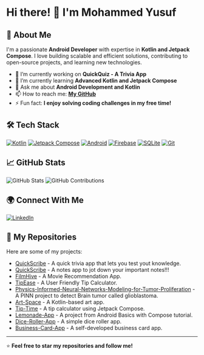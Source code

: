 # Hi there! 👋 I'm Mohammed Yusuf

## 🚀 About Me

I'm a passionate **Android Developer** with expertise in **Kotlin and Jetpack Compose**. I love building scalable and efficient solutions, contributing to open-source projects, and learning new technologies.

- 🔭 I’m currently working on **QuickQuiz - A Trivia App**
- 🌱 I’m currently learning **Advanced Kotlin and Jetpack Compose**
- 💬 Ask me about **Android Development and Kotlin**
- 📫 How to reach me: **[My GitHub](https://github.com/MohammedYusuf-123)**
- ⚡ Fun fact: **I enjoy solving coding challenges in my free time!**

## 🛠 Tech Stack

[![Kotlin](https://img.shields.io/badge/Kotlin-0095D5?style=for-the-badge&logo=kotlin&logoColor=white)](https://kotlinlang.org/)
[![Jetpack Compose](https://img.shields.io/badge/Jetpack%20Compose-4285F4?style=for-the-badge&logo=android&logoColor=white)](https://developer.android.com/jetpack/compose)
[![Android](https://img.shields.io/badge/Android-3DDC84?style=for-the-badge&logo=android&logoColor=white)](https://developer.android.com/)
[![Firebase](https://img.shields.io/badge/Firebase-FFCA28?style=for-the-badge&logo=firebase&logoColor=white)](https://firebase.google.com/)
[![SQLite](https://img.shields.io/badge/SQLite-003B57?style=for-the-badge&logo=sqlite&logoColor=white)](https://sqlite.org/)
[![Git](https://img.shields.io/badge/Git-F05032?style=for-the-badge&logo=git&logoColor=white)](https://git-scm.com/)

## 📈 GitHub Stats

![GitHub Stats](https://github-readme-stats.vercel.app/api?username=MohammedYusuf-123&show_icons=true&theme=radical)
![GitHub Contributions](https://github-readme-streak-stats.herokuapp.com?user=MohammedYusuf-123&theme=radical)

## 🌍 Connect With Me

[![LinkedIn](https://img.shields.io/badge/LinkedIn-0A66C2?style=for-the-badge&logo=linkedin&logoColor=white)](https://www.linkedin.com/in/mohammed-yusuf-m/)

## 📂 My Repositories

Here are some of my projects:

- [QuickScribe](https://github.com/MohammedYusuf-123/QuickQuiz) - A quick trivia app that lets you test yout knowledge.
- [QuickScribe](https://github.com/MohammedYusuf-123/QuickScribe) - A notes app to jot down your important notes!!!
- [FilmHive](https://github.com/MohammedYusuf-123/FilmHive) - A Movie Recommendation App.
- [TipEase](https://github.com/MohammedYusuf-123/TipEase) - A User Friendly Tip Calculator.
- [Physics-Informed-Neural-Networks-Modeling-for-Tumor-Proliferation](https://github.com/MohammedYusuf-123/Physics-Informed-Neural-Networks-Modeling-for-Tumor-Proliferation.) - A PINN project to detect Brain tumor called glioblastoma.
- [Art-Space](https://github.com/MohammedYusuf-123/Art-Space) - A Kotlin-based art app.
- [Tip-Time](https://github.com/MohammedYusuf-123/Tip-Time) - A tip calculator using Jetpack Compose.
- [Lemonade-App](https://github.com/MohammedYusuf-123/Lemonade-App) - A project from Android Basics with Compose tutorial.
- [Dice-Roller-App](https://github.com/MohammedYusuf-123/Dice-Roller-App) - A simple dice roller app.
- [Business-Card-App](https://github.com/MohammedYusuf-123/Business-Card-App) - A self-developed business card app.

---

⭐️ **Feel free to star my repositories and follow me!**
